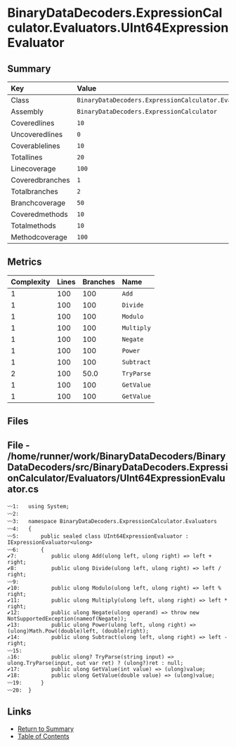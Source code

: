 ﻿# BinaryDataDecoders.ExpressionCalculator.Evaluators.UInt64ExpressionEvaluator

## Summary

| Key             | Value                                                                          |
| :-------------- | :----------------------------------------------------------------------------- |
| Class           | `BinaryDataDecoders.ExpressionCalculator.Evaluators.UInt64ExpressionEvaluator` |
| Assembly        | `BinaryDataDecoders.ExpressionCalculator`                                      |
| Coveredlines    | `10`                                                                           |
| Uncoveredlines  | `0`                                                                            |
| Coverablelines  | `10`                                                                           |
| Totallines      | `20`                                                                           |
| Linecoverage    | `100`                                                                          |
| Coveredbranches | `1`                                                                            |
| Totalbranches   | `2`                                                                            |
| Branchcoverage  | `50`                                                                           |
| Coveredmethods  | `10`                                                                           |
| Totalmethods    | `10`                                                                           |
| Methodcoverage  | `100`                                                                          |

## Metrics

| Complexity | Lines | Branches | Name       |
| :--------- | :---- | :------- | :--------- |
| 1          | 100   | 100      | `Add`      |
| 1          | 100   | 100      | `Divide`   |
| 1          | 100   | 100      | `Modulo`   |
| 1          | 100   | 100      | `Multiply` |
| 1          | 100   | 100      | `Negate`   |
| 1          | 100   | 100      | `Power`    |
| 1          | 100   | 100      | `Subtract` |
| 2          | 100   | 50.0     | `TryParse` |
| 1          | 100   | 100      | `GetValue` |
| 1          | 100   | 100      | `GetValue` |

## Files

## File - /home/runner/work/BinaryDataDecoders/BinaryDataDecoders/src/BinaryDataDecoders.ExpressionCalculator/Evaluators/UInt64ExpressionEvaluator.cs

```CSharp
〰1:   using System;
〰2:   
〰3:   namespace BinaryDataDecoders.ExpressionCalculator.Evaluators
〰4:   {
〰5:       public sealed class UInt64ExpressionEvaluator : IExpressionEvaluator<ulong>
〰6:       {
✔7:           public ulong Add(ulong left, ulong right) => left + right;
✔8:           public ulong Divide(ulong left, ulong right) => left / right;
〰9:   
✔10:          public ulong Modulo(ulong left, ulong right) => left % right;
✔11:          public ulong Multiply(ulong left, ulong right) => left * right;
✔12:          public ulong Negate(ulong operand) => throw new NotSupportedException(nameof(Negate));
✔13:          public ulong Power(ulong left, ulong right) => (ulong)Math.Pow((double)left, (double)right);
✔14:          public ulong Subtract(ulong left, ulong right) => left - right;
〰15:  
⚠16:          public ulong? TryParse(string input) => ulong.TryParse(input, out var ret) ? (ulong?)ret : null;
✔17:          public ulong GetValue(int value) => (ulong)value;
✔18:          public ulong GetValue(double value) => (ulong)value;
〰19:      }
〰20:  }
```

## Links

* [Return to Summary](Summary.md)
* [Table of Contents](../TOC.md)

